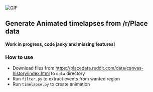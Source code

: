![GIF](https://i.imgur.com/QCJ3VxZ.gif)

## Generate Animated timelapses from /r/Place data

#### Work in progress, code janky and missing features!

### How to use
* Download files from https://placedata.reddit.com/data/canvas-history/index.html to `data` directory
* Run `filter.py` to extract events from wanted region
* Run `timelapse.py` to create animation
